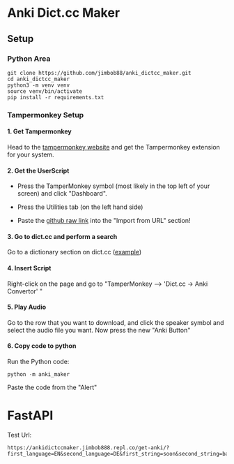 # Anki Dict.cc Maker
## Setup

### Python Area
```
git clone https://github.com/jimbob88/anki_dictcc_maker.git
cd anki_dictcc_maker
python3 -m venv venv
source venv/bin/activate
pip install -r requirements.txt
```

### Tampermonkey Setup

#### 1. Get Tampermonkey

Head to the [tampermonkey website](https://www.tampermonkey.net/) and get the Tampermonkey extension for your system.

#### 2. Get the UserScript
 - Press the TamperMonkey symbol (most likely in the top left of your screen) and click "Dashboard".

 - Press the Utilities tab (on the left hand side)

 - Paste the [github raw link](https://raw.githubusercontent.com/jimbob88/anki_dictcc_maker/main/tampermonkey.js) into the "Import from URL" section!

#### 3. Go to dict.cc and perform a search
Go to a dictionary section on dict.cc ([example](https://www.dict.cc/?s=soon))

#### 4. Insert Script
Right-click on the page and go to "TamperMonkey --> 'Dict.cc -> Anki Convertor' "

#### 5. Play Audio
Go to the row that you want to download, and click the speaker symbol and select the audio file you want. Now press the new "Anki Button"

#### 6. Copy code to python
Run the Python code:

```
python -m anki_maker
```

Paste the code from the "Alert"

# FastAPI

Test Url:
```
https://ankidictccmaker.jimbob888.repl.co/get-anki/?first_language=EN&second_language=DE&first_string=soon&second_string=bald&first_extras=adv&second_extras=adv&second_audio=//audio.dict.cc/speak.audio.v2.php%3Ferror_as_text%3D1%26type%3Dmp3%26id%3D1468372%26lang%3Dde_rec_ip%26lp%3DDEEN
```
